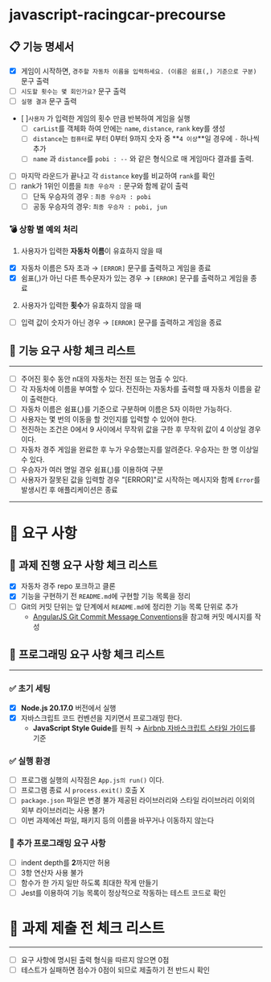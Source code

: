 # javascript-racingcar-precourse

## 📋 기능 명세서

- [x] 게임이 시작하면, `경주할 자동차 이름을 입력하세요. (이름은 쉼표(,) 기준으로 구분)` 문구 출력
- [ ] `시도할 횟수는 몇 회인가요?` 문구 출력
- [ ] `실행 결과` 문구 출력
- [ ]`사용자` 가 입력한 게임의 횟수 만큼 반복하여 게임을 실행
  - [ ] `carList`를 객체화 하여 안에는 `name`, `distance`, `rank` key를 생성
  - [ ] `distance`는 `컴퓨터`로 부터 0부터 9까지 숫자 중 **`4 이상`**일 경우에 `-` 하나씩 추가
  - [ ] `name` 과 `distance`를 `pobi : --` 와 같은 형식으로 매 게임마다 결과를 출력.
- [ ] 마지막 라운드가 끝나고 각 `distance` key를 비교하여 `rank`를 확인
- [ ] rank가 1위인 이름을 `최종 우승자 :` 문구와 함께 같이 출력
  - [ ] 단독 우승자의 경우 : `최종 우승자 : pobi`
  - [ ] 공동 우승자의 경우: `최종 우승자 : pobi, jun`

### 💣 상황 별 예외 처리

1. 사용자가 입력한 **자동차 이름**이 유효하지 않을 때

- [x] 자동차 이름은 5자 초과 → `[ERROR]` 문구를 출력하고 게임을 종료
- [x] 쉼표(,)가 아닌 다른 특수문자가 있는 경우 → `[ERROR]` 문구를 출력하고 게임을 종료

2. 사용자가 입력한 **횟수**가 유효하지 않을 때

- [ ] 입력 값이 숫자가 아닌 경우 → `[ERROR]` 문구를 출력하고 게임을 종료

## 📗 기능 요구 사항 체크 리스트

---

- [ ] 주어진 횟수 동안 n대의 자동차는 전진 또는 멈출 수 있다.
- [ ] 각 자동차에 이름을 부여할 수 있다. 전진하는 자동차를 출력할 때 자동차 이름을 같이 출력한다.
- [ ] 자동차 이름은 쉼표(,)를 기준으로 구분하며 이름은 5자 이하만 가능하다.
- [ ] 사용자는 몇 번의 이동을 할 것인지를 입력할 수 있어야 한다.
- [ ] 전진하는 조건은 0에서 9 사이에서 무작위 값을 구한 후 무작위 값이 4 이상일 경우이다.
- [ ] 자동차 경주 게임을 완료한 후 누가 우승했는지를 알려준다. 우승자는 한 명 이상일 수 있다.
- [ ] 우승자가 여러 명일 경우 쉼표(,)를 이용하여 구분
- [ ] 사용자가 잘못된 값을 입력할 경우 "[ERROR]"로 시작하는 메시지와 함께 `Error`를 발생시킨 후 애플리케이션은 종료

---

# 🚨 요구 사항

## 📕 과제 진행 요구 사항 체크 리스트

- [x] 자동차 경주 repo 포크하고 클론
- [x] 기능을 구현하기 전 `README.md`에 구현할 기능 목록을 정리
- [ ] Git의 커밋 단위는 앞 단계에서 `README.md`에 정리한 기능 목록 단위로 추가
  - [AngularJS Git Commit Message Conventions](https://gist.github.com/stephenparish/9941e89d80e2bc58a153)을 참고해 커밋 메시지를 작성

## 📘 프로그래밍 요구 사항 체크 리스트

---

### ✅ 초기 세팅

- [x] **Node.js 20.17.0** 버전에서 실행
- [x] 자바스크립트 코드 컨벤션을 지키면서 프로그래밍 한다.
  - **JavaScript Style Guide**를 원칙 → [Airbnb 자바스크립트 스타일 가이드](https://github.com/airbnb/javascript)를 기준

### ✅ 실행 환경

- [ ] 프로그램 실행의 시작점은 `App.js의 run()` 이다.
- [ ] 프로그램 종료 시 `process.exit()` 호출 X
- [ ] `package.json` 파일은 변경 불가
      제공된 라이브러리와 스타일 라이브러리 이외의 외부 라이브러리는 사용 불가
- [ ] 이번 과제에선 파일, 패키지 등의 이름을 바꾸거나 이동하지 않는다

### 🎯 추가 프로그래밍 요구 사항

- [ ] indent depth를 **2**까지만 허용
- [ ] 3항 연산자 사용 불가
- [ ] 함수가 한 가지 일만 하도록 최대한 작게 만들기
- [ ] Jest를 이용하여 기능 목록이 정상적으로 작동하는 테스트 코드로 확인

# 📌 과제 제출 전 체크 리스트

---

- [ ] 요구 사항에 명시된 출력 형식을 따르지 않으면 0점
- [ ] 테스트가 실패하면 점수가 0점이 되므로 제출하기 전 반드시 확인
